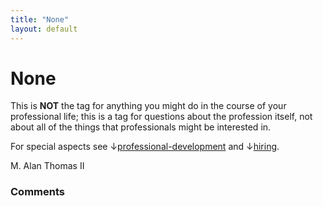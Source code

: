 ```yaml
---
title: "None"
layout: default
---
```

None
=====================
This is **NOT** the tag for anything you might do in the course of your
professional life; this is a tag for questions about the profession
itself, not about all of the things that professionals might be
interested in.

For special aspects see
↓[professional-development](/questions/tagged/professional-development "show questions tagged 'professional-development'")
and ↓[hiring](/questions/tagged/hiring "show questionsged 'hiring'").

M. Alan Thomas II

### Comments ###



